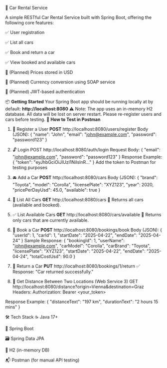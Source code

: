 🚗 Car Rental Service

A simple RESTful Car Rental Service built with Spring Boot, offering the following core features:

✅ User registration

✅ List all cars

✅ Book and return a car

✅ View booked and available cars

🔄 (Planned) Prices stored in USD

💱 (Planned) Currency conversion using SOAP service

🔐 (Planned) JWT-based authentication

📦 **Getting Started**
Your Spring Boot app should be running locally at by default:
**http://localhost:8080**
⚠️ Note:
The app uses an in-memory H2 database. All data will be lost on server restart. Please re-register users and cars before testing.
🧪 **How to Test in Postman**
1. 👤 Register a User
**POST** http://localhost:8080/users/register
Body (JSON):
{
  "name": "John",
  "email": "john@example.com",
  "password": "password123"
}
2. 🔓 Login
POST http://localhost:8080/auth/login
Request Body:
{
  "email": "john@example.com",
  "password": "password123"
}
Response Example:
{
  "token": "eyJhbGciOiJIUzI1NiIsInR..."
}
Add the token to Postman for testing purposes
3. 🚘 Add a Car
**POST** http://localhost:8080/cars
Body (JSON):
{
  "brand": "Toyota",
  "model": "Corolla",
  "licensePlate": "XYZ123",
  "year": 2020,
  "pricePerDayUsd": 45.0,
  "available": true
}
4. 📃 List All Cars
**GET** http://localhost:8080/cars
🔹 Returns all cars (available and booked).

5. ✅ List Available Cars
**GET** http://localhost:8080/cars/available
🔹 Returns only cars that are currently available.

6. 📅 Book a Car
**POST** http://localhost:8080/bookings/book
Body (JSON):
{
  "userId": 1,
  "carId": 1,
  "startDate": "2025-04-22",
  "endDate": "2025-04-24"
}
Sample Response:
{
  "bookingId": 1,
  "userName": "john@example.com",
  "carModel": "Corolla",
  "carBrand": "Toyota",
  "licensePlate": "XYZ123",
  "startDate": "2025-04-22",
  "endDate": "2025-04-24",
  "totalCostUsd": 90.0
}

7. 🔁 Return a Car
**PUT** http://localhost:8080/bookings/1/return
✅ Response:
"Car returned successfully."

8. 📏 Get Distance Between Two Locations (Web Service 3)
GET http://localhost:8080/distance?origin=Vienna&destination=Graz
Headers: Authorization: Bearer <your_token>

Response Example:
{
    "distanceText": "197 km",
    "durationText": "2 hours 15 mins"
}

🛠 Tech Stack
☕ Java 17+

🚀 Spring Boot

🗃 Spring Data JPA

🧪 H2 (in-memory DB)

📬 Postman (for manual API testing)

